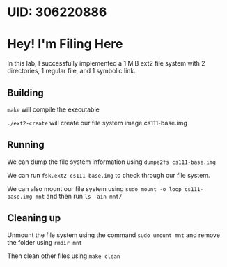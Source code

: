 # UID: 306220886
# Hey! I'm Filing Here

In this lab, I successfully implemented a 1 MiB ext2 file system with 2 directories, 1 regular file, and 1 symbolic link.

## Building
```make``` will compile the executable

```./ext2-create``` will create our file system image cs111-base.img

## Running
We can dump the file system information using  ```dumpe2fs cs111-base.img```

We can run ```fsk.ext2 cs111-base.img``` to check through our file system.

We can also mount our file system using ```sudo mount -o loop cs111-base.img mnt``` and then run ```ls -ain mnt/```

## Cleaning up

Unmount the file system using the command  ```sudo umount mnt``` and remove the folder using ```rmdir mnt```

Then clean other files using ```make clean```
